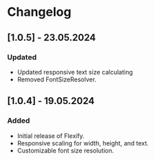 # Changelog


## [1.0.5] - 23.05.2024
### Updated
- Updated responsive text size calculating
- Removed FontSizeResolver.

## [1.0.4] - 19.05.2024
### Added
- Initial release of Flexify.
- Responsive scaling for width, height, and text.
- Customizable font size resolution.
